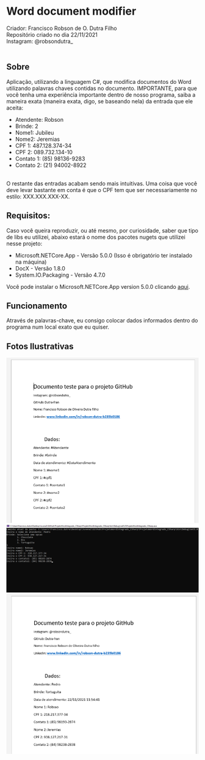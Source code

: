 # Word document modifier

Criador: Francisco Robson de O. Dutra Filho<br>
Repositório criado no dia 22/11/2021<br>
Instagram: @robsondutra_<br><br>

<h2>Sobre</h2>
Aplicação, utilizando a linguagem C#, que modifica documentos do Word utilizando palavras chaves contidas no documento. IMPORTANTE, para que você tenha uma experiência importante dentro de nosso programa, saiba a maneira exata (maneira exata, digo, se baseando nela) da entrada que ele aceita:<br>
<ul>
  <li>Atendente: Robson</li>
  <li>Brinde: 2</li>
  <li>Nome1: Jubileu</li>
  <li>Nome2: Jeremias</li>
  <li>CPF 1: 487.128.374-34</li>
  <li>CPF 2: 089.732.134-10</li>
  <li>Contato 1: (85) 98136-9283</li>
  <li>Contato 2: (21) 94002-8922</li>
</ul>

<br> O restante das entradas acabam sendo mais intuitivas. Uma coisa que você deve levar bastante em conta é que o CPF tem que ser necessariamente no estilo: XXX.XXX.XXX-XX.

<h2>Requisitos:</h2>
Caso você queira reproduzir, ou até mesmo, por curiosidade, saber que tipo de libs eu utilizei, abaixo estará o nome dos pacotes nugets que utilizei nesse projeto:

<ul>
  <li>Microsoft.NETCore.App - Versão 5.0.0 (Isso é obrigatório ter instalado na máquina)</li>
  <li>DocX - Versão 1.8.0</li>
  <li>System.IO.Packaging - Versão 4.7.0</li>
</ul>

Você pode instalar o Microsoft.NETCore.App version 5.0.0 clicando <a href="https://dotnet.microsoft.com/download/dotnet/5.0">aqui</a>.

<h2>Funcionamento</h2>
Através de palavras-chave, eu consigo colocar dados informados dentro do programa num local exato que eu quiser.

<h2>Fotos Ilustrativas</h2>
<img src="./Imagens/Foto1.png">
<img src="./Imagens/Foto2.png">
<img src="./Imagens/Foto3.png">
